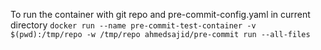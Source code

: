 To run the container with git repo and pre-commit-config.yaml in current directory
```docker run --name pre-commit-test-container -v $(pwd):/tmp/repo -w /tmp/repo ahmedsajid/pre-commit run --all-files```
